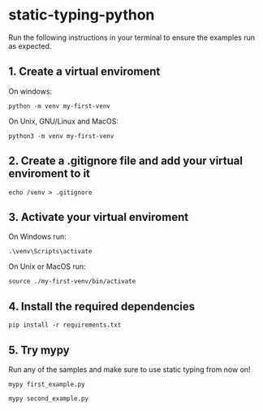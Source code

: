 # static-typing-python

Run the following instructions in your terminal to ensure the examples run as expected.

## 1. Create a virtual enviroment 
On windows:
```
python -m venv my-first-venv
```

On Unix, GNU/Linux and MacOS:
```
python3 -m venv my-first-venv
```

## 2. Create a .gitignore file and add your virtual enviroment to it

```
echo /venv > .gitignore
```   

## 3. Activate your virtual enviroment

On Windows run:
```
.\venv\Scripts\activate
```

On Unix or MacOS run:
```
source ./my-first-venv/bin/activate
```

## 4. Install the required dependencies

```
pip install -r requirements.txt
```

## 5. Try mypy

Run any of the samples and make sure to use static typing from now on!
```
mypy first_example.py
```

```
mypy second_example.py
```

